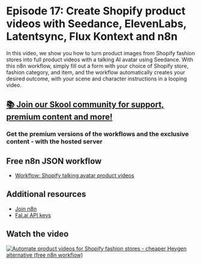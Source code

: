 # Episode 17: Create Shopify product videos with Seedance, ElevenLabs, Latentsync, Flux Kontext and n8n

In this video, we show you how to turn product images from Shopify fashion stores into full product videos with a talking AI avatar using Seedance. With this n8n workflow, simply fill out a form with your choice of Shopify store, fashion category, and item, and the workflow automatically creates your desired outcome, with your scene and character instructions in a looping video.

## [📚 Join our Skool community for support, premium content and more!](https://www.skool.com/ai-agents-az/about?gw11)

### Get the premium versions of the workflows and the exclusive content - with the hosted server

## Free n8n JSON workflow

- [Workflow: Shopify talking avatar product videos](shopify_ecommerce_product_videos.json)

## Additional resources

- [Join n8n](https://n8n.partnerlinks.io/fenoo5ekqs1g)
- [Fal.ai API keys](https://fal.ai/dashboard/keys)

## Watch the video

[![Automate product videos for Shopify fashion stores - cheaper Heygen alternative (free n8n workflow)](https://img.youtube.com/vi/YCDNXaAIEtA/0.jpg)](https://youtu.be/YCDNXaAIEtA)
